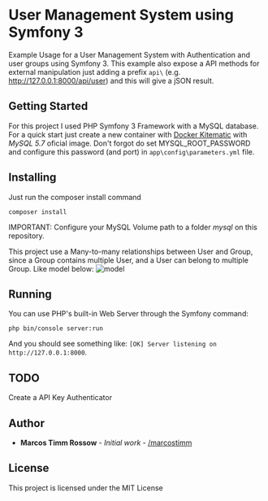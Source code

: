 # User Management System using Symfony 3
Example Usage for a User Management System with Authentication and user groups using Symfony 3. This example also expose a API methods for external manipulation just adding a prefix `api\` (e.g. http://127.0.0.1:8000/api/user) and this will give a jSON result.

## Getting Started
For this project I used PHP Symfony 3 Framework with a MySQL database. For a quick start just create a new container with [Docker Kitematic](https://kitematic.com/) with *MySQL 5.7* oficial image. Don't forgot do set MYSQL_ROOT_PASSWORD and configure this password (and port) in `app\config\parameters.yml` file.

## Installing
Just run the composer install command
```
composer install
```
IMPORTANT: Configure your MySQL Volume path to a folder *mysql* on this repository. 

This project use a Many-to-many relationships between User and Group, since a Group contains multiple User, and a User can belong to multiple Group. Like model below:
![model](https://marcos.im/git/umsmodel.png)

## Running
You can use PHP's built-in Web Server through the Symfony command: 

````
php bin/console server:run
````
And you should see something like: `[OK] Server listening on http://127.0.0.1:8000`.                                                                         

## TODO
Create a API Key Authenticator

## Author
* **Marcos Timm Rossow** - *Initial work* - [/marcostimm](https://github.com/marcostimm)

## License
This project is licensed under the MIT License